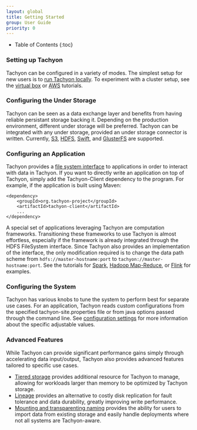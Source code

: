 ```yaml
---
layout: global
title: Getting Started
group: User Guide
priority: 0
---
```


* Table of Contents
{:toc}

### Setting up Tachyon

Tachyon can be configured in a variety of modes. The simplest setup for new users is to
[run Tachyon locally](Running-Tachyon-Locally.html). To experiment with a cluster setup, see the
[virtual box](Running-Tachyon-on-Virtual-Box.html) or [AWS](Running-Tachyon-on-EC2.html) tutorials.

### Configuring the Under Storage

Tachyon can be seen as a data exchange layer and benefits from having reliable persistant storage
backing it. Depending on the production environment, different under storage will be preferred.
Tachyon can be integrated with any under storage, provided an under storage connector is written.
Currently, [S3](Configuring-Tachyon-with-S3.html), [HDFS](Configuring-Tachyon-with-HDFS.html),
[Swift](Configuring-Tachyon-with-Swift.html), and
[GlusterFS](Configuring-Tachyon-with-GlusterFS.html) are supported.

### Configuring an Application

Tachyon provides a [file system interface](File-System-API.html) to applications in order to
interact with data in Tachyon. If you want to directly write an application on top of Tachyon,
simply add the Tachyon-Client dependency to the program. For example, if the application is built
using Maven:

    <dependency>
        <groupId>org.tachyon-project</groupId>
        <artifactId>tachyon-client</artifactId>
        ...
    </dependency>

A special set of applications leveraging Tachyon are computation frameworks. Transitioning these
frameworks to use Tachyon is almost effortless, especially if the framework is already integrated
through the HDFS FileSystem interface. Since Tachyon also provides an implementation of the
interface, the only modification required is to change the data path scheme from
`hdfs://master-hostname:port` to `tachyon://master-hostname:port`. See the tutorials for
[Spark](Running-Spark-on-Tachyon.html),
[Hadoop Map-Reduce](Running-Hadoop-MapReduce-on-Tachyon.html), or
[Flink](Running-Flink-on-Tachyon.html) for examples.

### Configuring the System

Tachyon has various knobs to tune the system to perform best for separate use cases. For an
application, Tachyon reads custom configurations from the specified tachyon-site.properties file or
from java options passed through the command line. See
[configuration settings](Configuration-Settings.html) for more information about the specific
adjustable values.

### Advanced Features

While Tachyon can provide significant performance gains simply through accelerating data
input/output, Tachyon also provides advanced features tailored to specific use cases.

* [Tiered storage](Tiered-Storage-on-Tachyon.html) provides additional resource for Tachyon to
manage, allowing for workloads larger than memory to be optimized by Tachyon storage.
* [Lineage](Lineage.html) provides an alternative to costly disk replication for fault tolerance and
data durability, greatly improving write performance.
* [Mounting and transparenting naming](Mounting-and-Transparent-Naming.html) provides the ability
for users to import data from existing storage and easily handle deployments where not all systems
are Tachyon-aware.